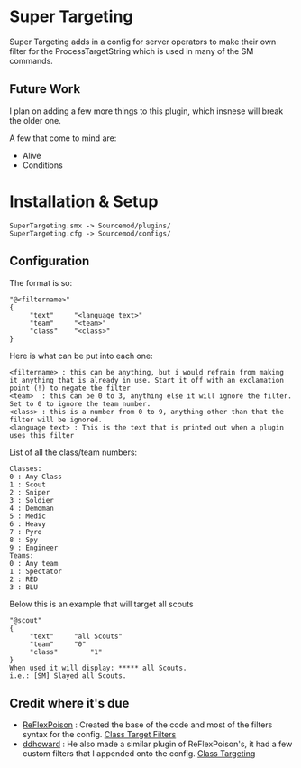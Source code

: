 Super Targeting
=========

Super Targeting adds in a config for server operators to make their own filter for the ProcessTargetString which is used in many of the SM commands.

Future Work
-----------

I plan on adding a few more things to this plugin, which insnese will break the older one.

A few that come to mind are:
 - Alive
 - Conditions



Installation & Setup
===========

```sourcepawn
SuperTargeting.smx -> Sourcemod/plugins/
SuperTargeting.cfg -> Sourcemod/configs/
```

Configuration
------------


The format is so:
```text
"@<filtername>"
{
	 "text"		"<language text>"
	 "team"		"<team>"
	 "class"	"<class>"
}
```

Here is what can be put into each one:
```text
<filtername> : this can be anything, but i would refrain from making it anything that is already in use. Start it off with an exclamation point (!) to negate the filter
<team>  : this can be 0 to 3, anything else it will ignore the filter. Set to 0 to ignore the team number.
<class> : this is a number from 0 to 9, anything other than that the filter will be ignored.
<language text> : This is the text that is printed out when a plugin uses this filter
```

List of all the class/team numbers:
```text
Classes:
0 : Any Class
1 : Scout
2 : Sniper
3 : Soldier
4 : Demoman
5 : Medic
6 : Heavy
7 : Pyro
8 : Spy
9 : Engineer
Teams:
0 : Any team
1 : Spectator
2 : RED
3 : BLU
```

Below this is an example that will target all scouts
```sourcepawn
"@scout"
{
	 "text"		"all Scouts"
	 "team"		"0"
	 "class"		"1"
}
When used it will display: ***** all Scouts.
i.e.: [SM] Slayed all Scouts.
```


Credit where it's due
-----------
 - [ReFlexPoison] : Created the base of the code and most of the filters syntax for the config. [Class Target Filters]
 - [ddhoward] : He also made a similar plugin of ReFlexPoison's, it had a few custom filters that I appended onto the config. [Class Targeting]




[ReFlexPoison]:https://forums.alliedmods.net/member.php?u=149090
[Class Target Filters]:https://forums.alliedmods.net/showthread.php?t=214895
[ddhoward]:https://forums.alliedmods.net/member.php?u=180597
[Class Targeting]:https://forums.alliedmods.net/showthread.php?t=226986


    